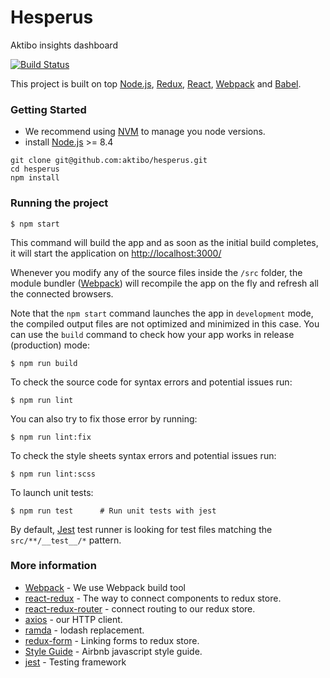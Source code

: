 # Hesperus
Aktibo insights dashboard

[![Build Status](https://semaphoreci.com/api/v1/projects/aa3622ff-b6a8-47ed-8d8a-6eef8034d3a0/1958350/badge.svg)](https://semaphoreci.com/royipressburger-10/hesperus)


This project is built on top
[Node.js](https://nodejs.org/),
[Redux](https://github.com/reactjs/redux),
[React](https://facebook.github.io/react/), [Webpack](http://webpack.github.io/) and [Babel](http://babeljs.io/).

### Getting Started

  * We recommend using [NVM](https://github.com/creationix/nvm) to manage you node versions.
  * install [Node.js](https://nodejs.org/) >= 8.4
  ```sheel
  git clone git@github.com:aktibo/hesperus.git
  cd hesperus
  npm install
  ```

### Running the project
```shell
$ npm start
```  
This command will build the app and as soon as the initial build completes, it will start the application on [http://localhost:3000/](http://localhost:3000/)

Whenever you modify any of the source files inside the `/src` folder,
the module bundler ([Webpack](http://webpack.github.io/)) will recompile the
app on the fly and refresh all the connected browsers.

Note that the `npm start` command launches the app in `development` mode,
the compiled output files are not optimized and minimized in this case.
You can use the `build` command to check how your app works
in release (production) mode:

```shell
$ npm run build
```

To check the source code for syntax errors and potential issues run:

```shell
$ npm run lint
```

You can also try to fix those error by running:
```shell
$ npm run lint:fix
```

To check the style sheets syntax errors and potential issues run:

```shell
$ npm run lint:scss
```

To launch unit tests:
```shell
$ npm run test      # Run unit tests with jest
```

By default, [Jest](https://facebook.github.io/jest/) test runner is looking for test files
matching the `src/**/__test__/*` pattern.

### More information
  * [Webpack](https://webpack.js.org/guides/) - We use Webpack build tool
  * [react-redux](https://github.com/reactjs/react-redux) - The way to connect components to redux store.
  * [react-redux-router](https://github.com/reactjs/react-router-redux) - connect routing to our redux store.
  * [axios](https://github.com/mzabriskie/axios) - our HTTP client.
  * [ramda](http://ramdajs.com/) - lodash replacement.
  * [redux-form](https://redux-form.com) - Linking forms to redux store.
  * [Style Guide](https://github.com/airbnb/javascript) - Airbnb javascript style guide.
  * [jest](https://facebook.github.io/jest/) - Testing framework
